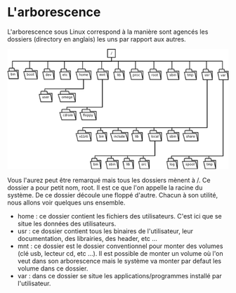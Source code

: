 # L'arborescence

L'arborescence sous Linux correspond à la manière sont agencés les dossiers (directory en anglais) les uns par rapport aux autres.

![Arborescence d'un système GNU/Linux](../Images/arborescence.png)

Vous l'aurez peut être remarqué mais tous les dossiers mènent à /. Ce dossier a pour petit nom, root. Il est ce que l'on appelle la racine du système. De ce dossier découle une floppé d'autre. Chacun à son utilité, nous allons voir quelques uns ensemble.

* home : ce dossier contient les fichiers des utilisateurs. C'est ici que se situe les données des utilisateurs.
* usr : ce dossier contient tous les binaires de l'utilisateur, leur documentation, des librairies, des header, etc …
* mnt : ce dossier est le dossier conventionnel pour monter des volumes (clé usb, lecteur cd, etc …). Il est possible de monter un volume où l'on veut dans son arborescence mais le système va monter par defaut les volume dans ce dossier.
* var : dans ce dossier se situe les applications/programmes installé par l'utilisateur.
